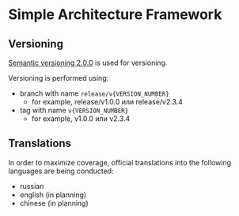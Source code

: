 # Simple Architecture Framework

## Versioning

[Semantic versioning 2.0.0](https://semver.org/lang/ru/spec/v2.0.0.html) is used for versioning.

Versioning is performed using:
* branch with name ``release/v{VERSION_NUMBER}``
  * for example, release/v1.0.0 или release/v2.3.4
* tag with name ``v{VERSION_NUMBER}``
  * for example, v1.0.0 или v2.3.4

## Translations

In order to maximize coverage, official translations into the following languages are being conducted:
* russian
* english (in planning)
* chinese (in planning)
